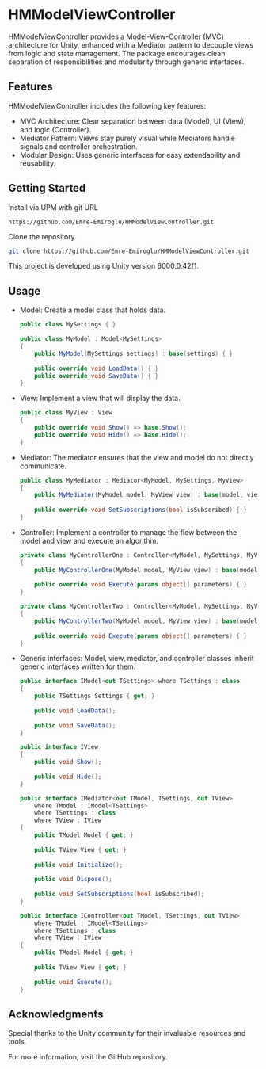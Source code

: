 # HMModelViewController
HMModelViewController provides a Model-View-Controller (MVC) architecture for Unity, enhanced with a Mediator pattern to decouple views from logic and state management. The package encourages clean separation of responsibilities and modularity through generic interfaces.

## Features
HMModelViewController includes the following key features:
* MVC Architecture: Clear separation between data (Model), UI (View), and logic (Controller).
* Mediator Pattern: Views stay purely visual while Mediators handle signals and controller orchestration.
* Modular Design: Uses generic interfaces for easy extendability and reusability.

## Getting Started
Install via UPM with git URL

`https://github.com/Emre-Emiroglu/HMModelViewController.git`

Clone the repository
```bash
git clone https://github.com/Emre-Emiroglu/HMModelViewController.git
```
This project is developed using Unity version 6000.0.42f1.

## Usage
* Model: Create a model class that holds data.
    ```csharp
    public class MySettings { }
    
    public class MyModel : Model<MySettings>
    {
        public MyModel(MySettings settings) : base(settings) { }
        
        public override void LoadData() { }
        public override void SaveData() { }
    }
    ```

* View: Implement a view that will display the data.
    ```csharp
    public class MyView : View
    {
        public override void Show() => base.Show();
        public override void Hide() => base.Hide();
    }
    ```

* Mediator: The mediator ensures that the view and model do not directly communicate.
    ```csharp
    public class MyMediator : Mediator<MyModel, MySettings, MyView>
    {
        public MyMediator(MyModel model, MyView view) : base(model, view) { }
        
        public override void SetSubscriptions(bool isSubscribed) { }
    }
    ```

* Controller: Implement a controller to manage the flow between the model and view and execute an algorithm.
    ```csharp
    private class MyControllerOne : Controller<MyModel, MySettings, MyView>
    {
        public MyControllerOne(MyModel model, MyView view) : base(model, view) { }
        
        public override void Execute(params object[] parameters) { }
    }
    
    private class MyControllerTwo : Controller<MyModel, MySettings, MyView>
    {
        public MyControllerTwo(MyModel model, MyView view) : base(model, view) { }
        
        public override void Execute(params object[] parameters) { }
    }
    ```

* Generic interfaces: Model, view, mediator, and controller classes inherit generic interfaces written for them.
    ```csharp
    public interface IModel<out TSettings> where TSettings : class
    {
        public TSettings Settings { get; }
        
        public void LoadData();
        
        public void SaveData();
    }
    
    public interface IView
    {
        public void Show();
        
        public void Hide();
    }
    
    public interface IMediator<out TModel, TSettings, out TView>
        where TModel : IModel<TSettings>
        where TSettings : class
        where TView : IView
    {
        public TModel Model { get; }
         
        public TView View { get; }
         
        public void Initialize();
        
        public void Dispose();
        
        public void SetSubscriptions(bool isSubscribed);
    }
    
    public interface IController<out TModel, TSettings, out TView>
        where TModel : IModel<TSettings>
        where TSettings : class
        where TView : IView
    {
        public TModel Model { get; }
        
        public TView View { get; }
        
        public void Execute();
    }
    ```

## Acknowledgments
Special thanks to the Unity community for their invaluable resources and tools.

For more information, visit the GitHub repository.
